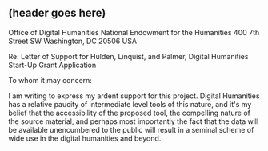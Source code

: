 (header goes here)
------------------

Office of Digital Humanities
National Endowment for the Humanities
400 7th Street SW
Washington, DC 20506
USA

Re: Letter of Support for Hulden, Linquist, and Palmer, Digital Humanities Start-Up Grant Application

To whom it may concern:

I am writing to express my ardent support for this project. Digital Humanities has a relative paucity of intermediate level tools of this nature, and it's my belief that the accessibility of the proposed tool, the compelling nature of the source material, and perhaps most importantly the fact that the data will be available unencumbered to the public will result in a seminal scheme of wide use in the digital humanities and beyond. 

